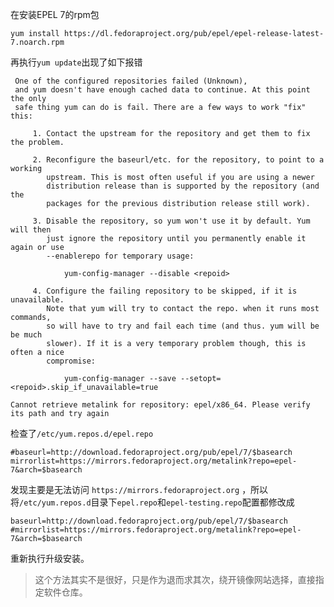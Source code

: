 在安装EPEL 7的rpm包

	yum install https://dl.fedoraproject.org/pub/epel/epel-release-latest-7.noarch.rpm

再执行`yum update`出现了如下报错

	 One of the configured repositories failed (Unknown),
	 and yum doesn't have enough cached data to continue. At this point the only
	 safe thing yum can do is fail. There are a few ways to work "fix" this:

	     1. Contact the upstream for the repository and get them to fix the problem.

	     2. Reconfigure the baseurl/etc. for the repository, to point to a working
	        upstream. This is most often useful if you are using a newer
	        distribution release than is supported by the repository (and the
	        packages for the previous distribution release still work).

	     3. Disable the repository, so yum won't use it by default. Yum will then
	        just ignore the repository until you permanently enable it again or use
	        --enablerepo for temporary usage:

	            yum-config-manager --disable <repoid>

	     4. Configure the failing repository to be skipped, if it is unavailable.
	        Note that yum will try to contact the repo. when it runs most commands,
	        so will have to try and fail each time (and thus. yum will be be much
	        slower). If it is a very temporary problem though, this is often a nice
	        compromise:

	            yum-config-manager --save --setopt=<repoid>.skip_if_unavailable=true

	Cannot retrieve metalink for repository: epel/x86_64. Please verify its path and try again

检查了`/etc/yum.repos.d/epel.repo`

	#baseurl=http://download.fedoraproject.org/pub/epel/7/$basearch
	mirrorlist=https://mirrors.fedoraproject.org/metalink?repo=epel-7&arch=$basearch

发现主要是无法访问 `https://mirrors.fedoraproject.org` ，所以将`/etc/yum.repos.d`目录下`epel.repo`和`epel-testing.repo`配置都修改成

	baseurl=http://download.fedoraproject.org/pub/epel/7/$basearch
	#mirrorlist=https://mirrors.fedoraproject.org/metalink?repo=epel-7&arch=$basearch

重新执行升级安装。

> 这个方法其实不是很好，只是作为退而求其次，绕开镜像网站选择，直接指定软件仓库。